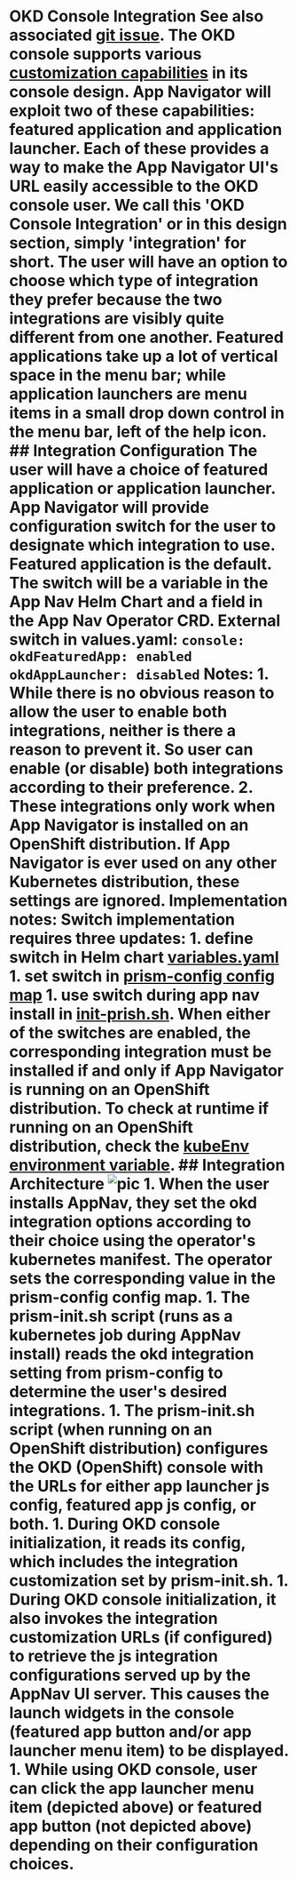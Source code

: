 # OKD Console Integration See also associated [git issue](https://github.ibm.com/WASCloudPrivate/roadmap-convergence/issues/871). The OKD console supports various [customization capabilities](https://docs.okd.io/latest/install_config/web_console_customization.html#web-console-application-launcher3) in its console design. App Navigator will exploit two of these capabilities: featured application and application launcher. Each of these provides a way to make the App Navigator UI's URL easily accessible to the OKD console user. We call this 'OKD Console Integration' or in this design section, simply 'integration' for short. The user will have an option to choose which type of integration they prefer because the two integrations are visibly quite different from one another. Featured applications take up a lot of vertical space in the menu bar; while application launchers are menu items in a small drop down control in the menu bar, left of the help icon. ## Integration Configuration The user will have a choice of featured application or application launcher. App Navigator will provide configuration switch for the user to designate which integration to use. Featured application is the default. The switch will be a variable in the App Nav Helm Chart and a field in the App Nav Operator CRD. External switch in values.yaml: ``` console: okdFeaturedApp: enabled okdAppLauncher: disabled ``` Notes: 1. While there is no obvious reason to allow the user to enable both integrations, neither is there a reason to prevent it. So user can enable (or disable) both integrations according to their preference. 2. These integrations only work when App Navigator is installed on an OpenShift distribution. If App Navigator is ever used on any other Kubernetes distribution, these settings are ignored. Implementation notes: Switch implementation requires three updates: 1. define switch in Helm chart [variables.yaml](https://github.ibm.com/WASCloudPrivate/helm-chart-prism/blob/master/stable/ibm-app-navigator/values.yaml) 1. set switch in [prism-config config map](https://github.ibm.com/WASCloudPrivate/helm-chart-prism/blob/master/stable/ibm-app-navigator/templates/prism-config.yaml) 1. use switch during app nav install in [init-prish.sh](https://github.ibm.com/WASCloudPrivate/prism/blob/master/install/init-prism.sh). When either of the switches are enabled, the corresponding integration must be installed if and only if App Navigator is running on an OpenShift distribution. To check at runtime if running on an OpenShift distribution, check the [kubeEnv environment variable](https://github.com/kappnav/design/blob/master/kubeEnv-Env-var.md). ## Integration Architecture ![pic](https://github.com/kappnav/design/blob/master/images/okd-console-intg.png) 1. When the user installs AppNav, they set the okd integration options according to their choice using the operator's kubernetes manifest. The operator sets the corresponding value in the prism-config config map. 1. The prism-init.sh script (runs as a kubernetes job during AppNav install) reads the okd integration setting from prism-config to determine the user's desired integrations. 1. The prism-init.sh script (when running on an OpenShift distribution) configures the OKD (OpenShift) console with the URLs for either app launcher js config, featured app js config, or both. 1. During OKD console initialization, it reads its config, which includes the integration customization set by prism-init.sh. 1. During OKD console initialization, it also invokes the integration customization URLs (if configured) to retrieve the js integration configurations served up by the AppNav UI server. This causes the launch widgets in the console (featured app button and/or app launcher menu item) to be displayed. 1. While using OKD console, user can click the app launcher menu item (depicted above) or featured app button (not depicted above) depending on their configuration choices.
